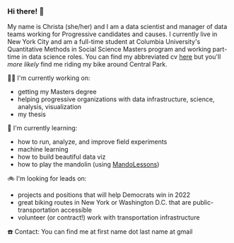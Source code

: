 ### Hi there! 👋


My name is Christa (she/her) and I am a data scientist and manager of data teams working for Progressive candidates and causes. I currently live in New York City and am a full-time student at Columbia University's Quantitative Methods in Social Science Masters program and working part-time in data science roles. You can find my abbreviated cv [here](https://read.cv/christa) but you'll _more likely_ find me riding my bike around Central Park.


🏋️‍♀️ I'm currently working on:
- getting my Masters degree
- helping progressive organizations with data infrastructure, science, analysis, visualization
- my thesis


🌱 I'm currently learning:
- how to run, analyze, and improve field experiments
- machine learning
- how to build beautiful data viz
- how to play the mandolin (using [MandoLessons](https://www.mandolessons.com/))


🚲 I'm looking for leads on:
- projects and positions that will help Democrats win in 2022
- great biking routes in New York or Washington D.C. that are public-transportation accessible
- volunteer (or contract!) work with transportation infrastructure



☎️ Contact: You can find me at first name dot last name at gmail
